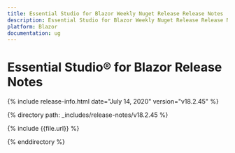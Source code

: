 ```yaml
---
title: Essential Studio for Blazor Weekly Nuget Release Release Notes  
description: Essential Studio for Blazor Weekly Nuget Release Release Notes  
platform: Blazor
documentation: ug
---
```


# Essential Studio&reg; for Blazor  Release Notes  

{% include release-info.html date="July 14, 2020"  version="v18.2.45" %} 

{% directory path: _includes/release-notes/v18.2.45 %}

{% include {{file.url}} %}

{% enddirectory %}
